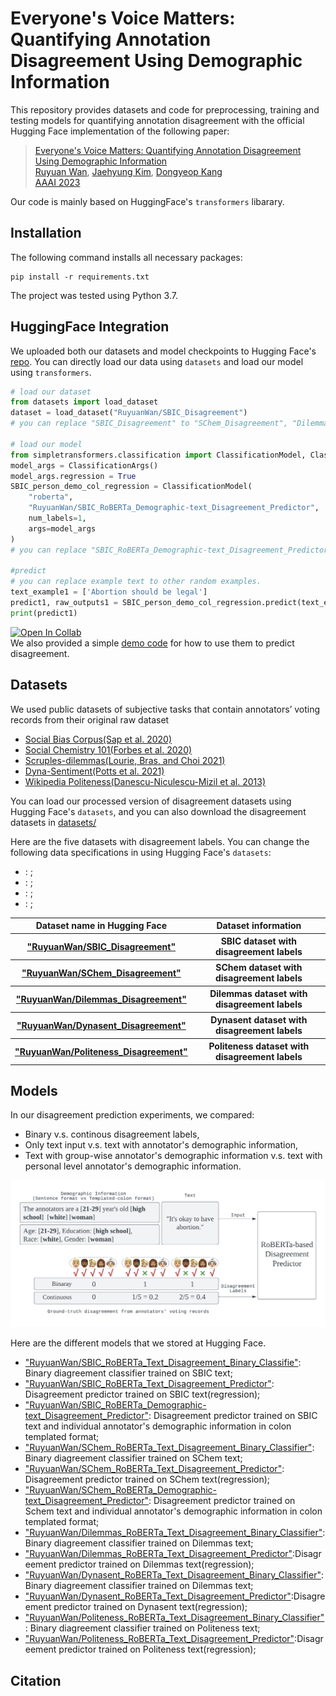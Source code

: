 # Everyone's Voice Matters: Quantifying Annotation Disagreement Using Demographic Information
This repository provides datasets and code for preprocessing, training and testing models for quantifying annotation disagreement with the official Hugging Face implementation of the following paper:

> [Everyone's Voice Matters: Quantifying Annotation Disagreement Using Demographic Information](https://arxiv.org/abs/2301.05036) <br>
> [Ruyuan Wan](https://ruyuanwan.github.io/), [Jaehyung Kim](https://sites.google.com/view/jaehyungkim), [Dongyeop Kang](https://dykang.github.io/) <br>
> [AAAI 2023](https://aaai.org/Conferences/AAAI-23/) <br>

Our code is mainly based on HuggingFace's `transformers` libarary.

## Installation
The following command installs all necessary packages:
```
pip install -r requirements.txt
```
The project was tested using Python 3.7.


## HuggingFace Integration
We uploaded both our datasets and model checkpoints to Hugging Face's [repo](https://huggingface.co/RuyuanWan). You can directly load our data using `datasets` and load our model using `transformers`.
```python
# load our dataset
from datasets import load_dataset
dataset = load_dataset("RuyuanWan/SBIC_Disagreement")
# you can replace "SBIC_Disagreement" to "SChem_Disagreement", "Dilemmas_Disagreement", "Dynasent_Disagreement" or "Politeness_Disagreement" to change datasets

# load our model
from simpletransformers.classification import ClassificationModel, ClassificationArgs
model_args = ClassificationArgs()
model_args.regression = True
SBIC_person_demo_col_regression = ClassificationModel(
    "roberta",
    "RuyuanWan/SBIC_RoBERTa_Demographic-text_Disagreement_Predictor",
    num_labels=1,
    args=model_args
)
# you can replace "SBIC_RoBERTa_Demographic-text_Disagreement_Predictor" to other pretrained models

#predict
# you can replace example text to other random examples. 
text_example1 = ['Abortion should be legal']
predict1, raw_outputs1 = SBIC_person_demo_col_regression.predict(text_example1)
print(predict1)
```

[![Open In Collab](https://colab.research.google.com/assets/colab-badge.svg)](https://colab.research.google.com/drive/1V-NC0DJ5q-7ePyuXhIgVumtRcRSl8-SD?usp=sharing)<br>
We also provided a simple [demo code](https://colab.research.google.com/drive/1V-NC0DJ5q-7ePyuXhIgVumtRcRSl8-SD?usp=sharing) for how to use them to predict disagreement. 

## Datasets
We used public datasets of subjective tasks that contain annotators’ voting records from their original raw dataset <br>

- [Social Bias Corpus(Sap et al. 2020)](https://maartensap.com/social-bias-frames/index.html) 
- [Social Chemistry 101(Forbes et al. 2020)](https://github.com/mbforbes/social-chemistry-101)
- [Scruples-dilemmas(Lourie, Bras, and Choi 2021)](https://github.com/allenai/scruples)
- [Dyna-Sentiment(Potts et al. 2021)](https://github.com/cgpotts/dynasent)
- [Wikipedia Politeness(Danescu-Niculescu-Mizil et al.
2013)](https://convokit.cornell.edu/documentation/wiki_politeness.html)

You can load our processed version of disagreement datasets using Hugging Face's `datasets`, and you can also download the disagreement datasets in [datasets/](https://github.com/minnesotanlp/Quantifying-Annotation-Disagreement/tree/main/dataset) <br>

Here are the five datasets with disagreement labels. You can change the following data specifications in using Hugging Face's `datasets`:
- : ;
- : ;
- : ;
- : ;

<table>
    <tr>
        <th>Dataset name in Hugging Face</th>
        <th>Dataset information</th>
    </tr>
    <tr>
        <th><a target="_blank" href="https://huggingface.co/datasets/RuyuanWan/SBIC_Disagreement">"RuyuanWan/SBIC_Disagreement"</a> </th>
        <th>SBIC dataset with disagreement labels</th>
    </tr>
    <tr>
        <th><a target="_blank" href="https://huggingface.co/datasets/RuyuanWan/SChem_Disagreement">"RuyuanWan/SChem_Disagreement"</a></th>
        <th>SChem dataset with disagreement labels</th>
    </tr>
    <tr>
        <th><a target="_blank" href="https://huggingface.co/datasets/RuyuanWan/Dilemmas_Disagreement">"RuyuanWan/Dilemmas_Disagreement"</a></th>
        <th>Dilemmas dataset with disagreement labels</th>
    </tr>
    <tr>
        <th><a target="_blank" href="https://huggingface.co/datasets/RuyuanWan/Dynasent_Disagreement">"RuyuanWan/Dynasent_Disagreement"</a></th>
        <th>Dynasent dataset with disagreement labels</th>
    </tr>
    <tr>
        <th><a target="_blank" href="https://huggingface.co/datasets/RuyuanWan/Politeness_Disagreement">"RuyuanWan/Politeness_Disagreement"</a></th>
        <th>Politeness dataset with disagreement labels</th>
    </tr>    
</table>

## Models
In our disagreement prediction experiments, we compared:
- Binary v.s. continous disagreement labels, 
- Only text input v.s. text with annotator's demographic information,  
- Text with group-wise annotator's demographic information v.s. text with personal level annotator's demographic information. 

![plot](https://github.com/minnesotanlp/Quantifying-Annotation-Disagreement/blob/main/code/Quantifying_Disagreement.png)

Here are the different models that we stored at Hugging Face. 
- <a target="_blank" href="https://huggingface.co/RuyuanWan/SBIC_RoBERTa_Text_Disagreement_Binary_Classifier">"RuyuanWan/SBIC_RoBERTa_Text_Disagreement_Binary_Classifie"</a>: Binary diagreement classifier trained on SBIC text;
- <a target="_blank" href="https://huggingface.co/RuyuanWan/SBIC_RoBERTa_Text_Disagreement_Predictor">"RuyuanWan/SBIC_RoBERTa_Text_Disagreement_Predictor"</a>: Disagreement predictor trained on SBIC text(regression);
- <a target="_blank" href="https://huggingface.co/RuyuanWan/SBIC_RoBERTa_Demographic-text_Disagreement_Predictor">"RuyuanWan/SBIC_RoBERTa_Demographic-text_Disagreement_Predictor"</a>: Disagreement predictor trained on SBIC text and individual annotator's demographic information in colon templated format;
- <a target="_blank" href="https://huggingface.co/RuyuanWan/SChem_RoBERTa_Text_Disagreement_Binary_Classifier">"RuyuanWan/SChem_RoBERTa_Text_Disagreement_Binary_Classifier"</a>: Binary diagreement classifier trained on SChem text;
- <a target="_blank" href="https://huggingface.co/RuyuanWan/SChem_RoBERTa_Text_Disagreement_Predictor">"RuyuanWan/SChem_RoBERTa_Text_Disagreement_Predictor"</a>: Disagreement predictor trained on SChem text(regression);
- <a target="_blank" href="https://huggingface.co/RuyuanWan/SChem_RoBERTa_Demographic-text_Disagreement_Predictor">"RuyuanWan/SChem_RoBERTa_Demographic-text_Disagreement_Predictor"</a>: Disagreement predictor trained on Schem text and individual annotator's demographic information in colon templated format;
- <a target="_blank" href="RuyuanWan/Dilemmas_RoBERTa_Text_Disagreement_Binary_Classifier">"RuyuanWan/Dilemmas_RoBERTa_Text_Disagreement_Binary_Classifier"</a>: Binary diagreement classifier trained on Dilemmas text;
- <a target="_blank"  href="https://huggingface.co/RuyuanWan/Dilemmas_RoBERTa_Text_Disagreement_Predictor">"RuyuanWan/Dilemmas_RoBERTa_Text_Disagreement_Predictor"</a>:Disagreement predictor trained on Dilemmas text(regression);
- <a target="_blank" href="RuyuanWan/Dynasent_RoBERTa_Text_Disagreement_Binary_Classifier">"RuyuanWan/Dynasent_RoBERTa_Text_Disagreement_Binary_Classifier"</a>: Binary diagreement classifier trained on Dilemmas text;
- <a target="_blank"  href="https://huggingface.co/RuyuanWan/Dynasent_RoBERTa_Text_Disagreement_Predictor">"RuyuanWan/Dynasent_RoBERTa_Text_Disagreement_Predictor"</a>:Disagreement predictor trained on Dynasent text(regression);
- <a target="_blank" href="RuyuanWan/Politeness_RoBERTa_Text_Disagreement_Binary_Classifier">"RuyuanWan/Politeness_RoBERTa_Text_Disagreement_Binary_Classifier"</a>: Binary diagreement classifier trained on Politeness text;
- <a target="_blank"  href="https://huggingface.co/RuyuanWan/Politeness_RoBERTa_Text_Disagreement_Predictor">"RuyuanWan/Politeness_RoBERTa_Text_Disagreement_Predictor"</a>:Disagreement predictor trained on Politeness text(regression);
## Citation
